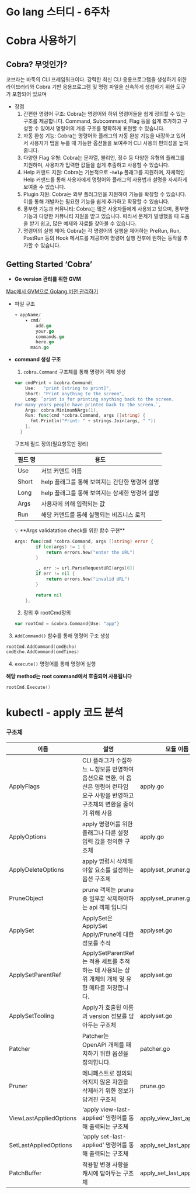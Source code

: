 # Go lang 스터디 - 6주차

# Cobra 사용하기

## Cobra? 무엇인가?

코브라는 바둑의 CLI 프레임워크이다. 강력한 최신 CLI 응용프로그램을 생성하기 위한 라이브러리와 Cobra 기반 응용프로그램 및 명령 파일을 신속하게 생성하기 위한 도구가 포함되어 있으며

- 장점
    1. 간편한 명령어 구조: Cobra는 명령어와 하위 명령어들을 쉽게 정의할 수 있는 구조를 제공합니다. Command, Subcommand, Flag 등을 쉽게 추가하고 구성할 수 있어서 명령어의 계층 구조를 명확하게 표현할 수 있습니다.
    2. 자동 완성 기능: Cobra는 명령어와 플래그의 자동 완성 기능을 내장하고 있어서 사용자가 탭을 누를 때 가능한 옵션들을 보여주어 CLI 사용의 편의성을 높여줍니다.
    3. 다양한 Flag 유형: Cobra는 문자열, 불리언, 정수 등 다양한 유형의 플래그를 지원하며, 사용자가 입력한 값들을 쉽게 추출하고 사용할 수 있습니다.
    4. Help 커맨드 지원: Cobra는 기본적으로 **`-help`** 플래그를 지원하며, 자체적인 Help 커맨드를 통해 사용자에게 명령어와 플래그의 사용법과 설명을 자세하게 보여줄 수 있습니다.
    5. Plugin 지원: Cobra는 외부 플러그인을 지원하여 기능을 확장할 수 있습니다. 이를 통해 개발자는 필요한 기능을 쉽게 추가하고 확장할 수 있습니다.
    6. 풍부한 기능과 커뮤니티: Cobra는 많은 사용자들에게 사용되고 있으며, 풍부한 기능과 다양한 커뮤니티 지원을 받고 있습니다. 따라서 문제가 발생했을 때 도움을 받기 쉽고, 많은 예제와 자료를 찾아볼 수 있습니다.
    7. 명령어의 실행 제어: Cobra는 각 명령어의 실행을 제어하는 PreRun, Run, PostRun 등의 Hook 메서드를 제공하여 명령어 실행 전후에 원하는 동작을 추가할 수 있습니다.

## **Getting Started ‘Cobra’**

- **Go version 관리를 위한 GVM**

[Mac에서 GVM으로 Golang 버전 관리하기](https://gurumee92.tistory.com/308)

- 파일 구조
    
    ```go
    ▾ appName/
        ▾ cmd/
            add.go
            your.go
            commands.go
            here.go
          main.go
    ```
    

- **command 생성 구조**
    
    1) `cobra.Command` 구조체를 통해 명령어 객체 생성
    
    ```go
    var cmdPrint = &cobra.Command{
        Use:   "print [string to print]",
        Short: "Print anything to the screen",
        Long: `print is for printing anything back to the screen.
    For many years people have printed back to the screen.`,
        Args: cobra.MinimumNArgs(1),
        Run: func(cmd *cobra.Command, args []string) {
          fmt.Println("Print: " + strings.Join(args, " "))
        },
      }
    ```
    
    구조체 필드 정의(필요항목만 정리)
    
    | 필드 명 | 용도 |
    | --- | --- |
    | Use | 서브 커맨드 이름 |
    | Short | help 플래그를 통해 보여지는 간단한 명령어 설명 |
    | Long | help 플래그를 통해 보여지는 상세한 명령어 설명 |
    | Args | 사용자에 의해 입력되는 값 |
    | Run | 해당 커맨드를 통해 실행되는 비즈니스 로직 |
    
    <aside>
    💡 **Args validatation check를 위한 함수 구현**
    
    ```go
    Args: func(cmd *cobra.Command, args []string) error {
    		if len(args) != 1 {
    			return errors.New("enter the URL")
    		}
    
    		_, err := url.ParseRequestURI(args[0])
    		if err != nil {
    			return errors.New("invalid URL")
    		}
    
    		return nil
    	},
    ```
    
    </aside>
    
    2) 정의 후 rootCmd정의
    
    ```go
    var rootCmd = &cobra.Command{Use: "app"}
    ```
    

3) `AddCommand()` 함수를 통해 명령어 구조 생성

```go
rootCmd.AddCommand(cmdEcho)
cmdEcho.AddCommand(cmdTimes)
```

4) `execute()` 명령어를 통해 명령어 실행

**해당 method는 root command에서 호출되어 사용됩니다**

```go
rootCmd.Execute()
```

# kubectl - apply 코드 분석

### 구조체

| 이름 | 설명 | 모듈 이름 |
| --- | --- | --- |
| ApplyFlags | CLI 플래그가 수집하느 ㄴ정보를 반영하여 옵션으로 변환, 이 옵션은 명령어 런타임 요구 사항을 반영하고 구조체의 변환을 줄이기 위해 사용 | apply.go |
| ApplyOptions | apply 명령어를 위한 플래그나 다른 설정 입력 값을 정의한 구조체 | apply.go |
| ApplyDeleteOptions | apply 명령시 삭제해야할 요소를 설정하는 옵션 구조체 | applyset_pruner.go |
| PruneObject | prune 객체는 prune 중 일부분 삭제해야하는 api 객체 입니다 | applyset_pruner.go |
| ApplySet | ApplySet은 ApplySet Apply/Prune에 대한 정보를 추적 | applyset.go |
| ApplySetParentRef | ApplySetParentRef는 적용 세트를 추적하는 데 사용되는 상위 개체의 개체 및 유형 메타를 저장합니다. | applyset.go |
| ApplySetTooling | Apply가 호출된 이름과 version 정보를 담아두는 구조체 | applyset.go |
| Patcher | Patcher는 OpenAPI 개체를 패치하기 위한 옵션을 정의합니다. | patcher.go |
| Pruner | 메니페스트로 정의되어지지 않은 자원을 삭제하기 위한 정보가 담겨진 구조체 | prune.go |
| ViewLastAppliedOptions | ‘apply view-last-applied’ 명령어를 통해 출력되는 구조체 | apply_view_last_applied.go |
| SetLastAppliedOptions | ‘apply set-last-applied’ 명령어를 통해 출력되는 구조체 | apply_set_last_applied.go |
| PatchBuffer | 적용할 변경 사항을 캐시에 담아두는 구조체 | apply_set_last_applied.go |